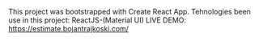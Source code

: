 This project was bootstrapped with Create React App. Tehnologies been use in this project: ReactJS-(Material UI) LIVE DEMO: https://estimate.bojantrajkoski.com/
